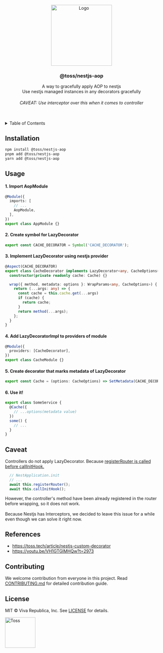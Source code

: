 <!-- PROJECT LOGO -->
<br />
<div align="center">
  <a href="https://github.com/toss/nestjs-aop">
    <img src="https://toss.tech/wp-content/uploads/2022/11/tech-article-nest-js-02.png" alt="Logo" height="200">
  </a>

  <h3 align="center">@toss/nestjs-aop</h3>

  <p align="center">
    A way to gracefully apply AOP to nestjs
    <br>
    Use nestjs managed instances in any decorators gracefully
    <h6>CAVEAT: <a>Use interceptor over this when it comes to controller
</a></h6>
  </p>
</div>

<br>

<!-- TABLE OF CONTENTS -->
<details>
  <summary>Table of Contents</summary>
  <ol>
    <li><a href="#installation">Installation</a></li>
    <li><a href="#usage">Usage</a></li>
    <li><a href="#caveat">Caveat</a></li>
    <li><a href="#references">References</a></li>
    <li><a href="#contributing">Contributing</a></li>
    <li><a href="#license">License</a></li>
  </ol>
</details>




<!-- INSTALLATION -->
## Installation

```sh
npm install @toss/nestjs-aop
pnpm add @toss/nestjs-aop
yarn add @toss/nestjs-aop
```


<!-- USAGE EXAMPLES -->
## Usage

#### 1. Import AopModule
```typescript
@Module({
  imports: [
    // ...
    AopModule,
  ],
})
export class AppModule {}
```

#### 2. Create symbol for LazyDecorator
```typescript
export const CACHE_DECORATOR = Symbol('CACHE_DECORATOR');
```

#### 3. Implement LazyDecorator using nestjs provider
```typescript
@Aspect(CACHE_DECORATOR)
export class CacheDecorator implements LazyDecorator<any, CacheOptions> {
  constructor(private readonly cache: Cache) {}

  wrap({ method, metadata: options }: WrapParams<any, CacheOptions>) {
    return (...args: any) => {
      const cache = this.cache.get(...args)
      if (cache) { 
        return cache;
      }
      return method(...args);
    };
  }
}
```

#### 4. Add LazyDecoratorImpl to providers of module
```typescript
@Module({
  providers: [CacheDecorator],
})
export class CacheModule {}
```

#### 5. Create decorator that marks metadata of LazyDecorator
```typescript
export const Cache = (options: CacheOptions) => SetMetadata(CACHE_DECORATOR, options);
```

#### 6. Use it!
```typescript
export class SomeService {
  @Cache({
    // ...options(metadata value)
  })
  some() {
    // ...
  }
}
```


<!-- CAVEAT -->
## Caveat
Controllers do not apply LazyDecorator. Because [registerRouter is called before callInitHook.](https://github.com/nestjs/nest/blob/349840e0165b38de10e81ebce02b5c878124a9af/packages/core/nest-application.ts#L174-L175)
 
```typescript
  // NestApplication.init
  // ...
  await this.registerRouter();
  await this.callInitHook();
```

However, the controller's method have been already registered in the router before wrapping, so it does not work.
<br>
<br>
Because Nestjs has Interceptors, we decided to leave this issue for a while even though we can solve it right now.


<!-- REFERENCES -->
## References
- https://toss.tech/article/nestjs-custom-decorator
- https://youtu.be/VH1GTGIMHQw?t=2973



<!-- CONTRIBUTING -->
## Contributing
We welcome contribution from everyone in this project. Read [CONTRIBUTING.md](CONTRIBUTING.md) for detailed contribution guide.



<!-- LICENSE -->
## License
MIT © Viva Republica, Inc. See [LICENSE](LICENSE) for details.


<!-- BOTTOM LOGO -->
<a title="Toss" href="https://toss.im">
  <picture>
    <source media="(prefers-color-scheme: dark)" srcset="https://static.toss.im/logos/png/4x/logo-toss-reverse.png">
    <img alt="Toss" src="https://static.toss.im/logos/png/4x/logo-toss.png" width="100">
  </picture>
</a>
